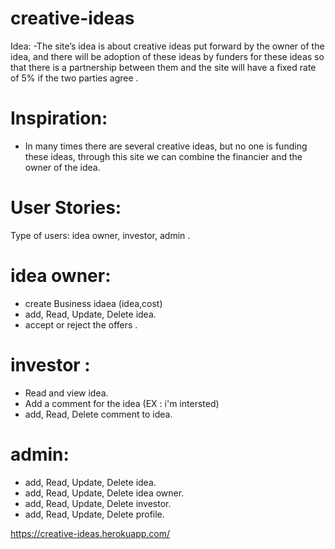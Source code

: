 # creative-ideas

Idea:
-The site’s idea is about creative ideas put forward by the owner of the idea, and there will be adoption of these ideas by funders for these ideas so that there is a partnership between them and the site will have a fixed rate of 5% if the two parties agree .

# Inspiration:
- In many times there are several creative ideas, but no one is funding these ideas, through this site we can combine the financier and the owner of the idea.

# User Stories:
Type of users: idea owner, investor, admin .

# idea owner:
- create Business idaea (idea,cost)
- add, Read, Update, Delete idea.
- accept or reject the offers . 



 
 # investor :

- Read and view idea.
- Add a comment for the idea (EX : i'm intersted)
-  add, Read,  Delete comment to idea.



# admin:
-  add, Read, Update, Delete idea.
-  add, Read, Update, Delete idea owner.
-  add, Read, Update, Delete investor.
-  add, Read, Update, Delete profile. 




https://creative-ideas.herokuapp.com/
